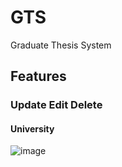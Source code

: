 # GTS
Graduate Thesis System
## Features
### Update Edit Delete
#### University
![image](https://github.com/user-attachments/assets/9d9843b6-be07-4e23-bd7a-336aaacae647)
